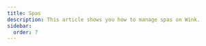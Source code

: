 ```yaml
---
title: Spas
description: This article shows you how to manage spas on Wink.
sidebar:
  order: 7
---
```


